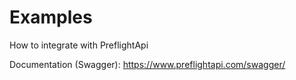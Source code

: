 # Examples
How to integrate with PreflightApi

Documentation (Swagger):
https://www.preflightapi.com/swagger/